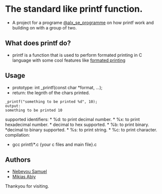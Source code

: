# The standard like printf function.
* A project for a programe <a href=https://www.alxafrica.com/programme_post/full-stack-software-engineer/>@alx_se_programme</a> on how printf work and building on with a group of two.

## What does printf do?
 - printf is a function that is used to perform formated printing in C language with some cool features like <a href=https://en.wikipedia.org/wiki/Printf_format_string> formated printing</a>
## Usage
- prototype: int _printf(const char *format, ...);
- return: the legnth of the chars printed.
```
_printf("something to be printed %d", 10);
output:
something to be printed 10
````
supported identifiers:
	* %d: to print decimal number.
	* %x: to print hexadecimal number.
		* decimal to hex supported.
	* %b: to print binary.
		*decimal to binary supported.
	* %s: to print string.
	* %c: to print character.
compilation:
- gcc printf/*.c {your c files and main file}.c

## Authors
* <a href=https://github.com/blackhammer116>Nebeyou Samuel</a>
* <a href=https://github.com/miiki00>Mikias Abiy</a>

Thankyou for visiting.
